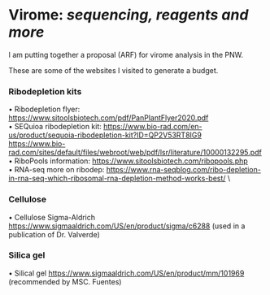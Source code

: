 # Virome: _sequencing, reagents and more_

I am putting together a proposal (ARF) for virome analysis in the PNW. 

These are some of the websites I visited to generate a budget.

### Ribodepletion kits
• Ribodepletion flyer: https://www.sitoolsbiotech.com/pdf/PanPlantFlyer2020.pdf \
• SEQuioa ribodepletion kit: https://www.bio-rad.com/en-us/product/sequoia-ribodepletion-kit?ID=QP2V53RT8IG9 \
                              https://www.bio-rad.com/sites/default/files/webroot/web/pdf/lsr/literature/10000132295.pdf \
• RiboPools information: https://www.sitoolsbiotech.com/ribopools.php \
• RNA-seq more on ribodep: https://www.rna-seqblog.com/ribo-depletion-in-rna-seq-which-ribosomal-rna-depletion-method-works-best/ \

### Cellulose
• Cellulose Sigma-Aldrich https://www.sigmaaldrich.com/US/en/product/sigma/c6288 (used in a publication of Dr. Valverde)

### Silica gel 
• Silical gel https://www.sigmaaldrich.com/US/en/product/mm/101969 (recommended by MSC. Fuentes)

